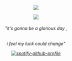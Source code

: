 <p align="center"> <img src="https://komarev.com/ghpvc/?username=whatsappvincible&label=viltrumites%20&color=48696e&style=flat"  </p>
<p align="center">
  
<img src="https://files.catbox.moe/wxtbw8.png">
<h6 align="center">
"it's gonna be a glorious day ,
<h6 align="center">

i feel my luck could change"

[![spotify-github-profile](https://spotify-github-profile.kittinanx.com/api/view?uid=31tjforkm2qskz4yab6uye6ggem4&cover_image=true&theme=natemoo-re&show_offline=false&background_color=121212&interchange=false&bar_color=b2bed2&bar_color_cover=false)](https://spotify-github-profile.kittinanx.com/api/view?uid=31tjforkm2qskz4yab6uye6ggem4&redirect=true)
